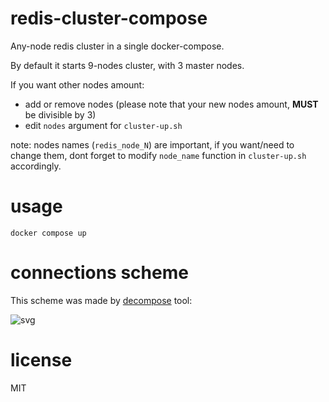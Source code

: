# redis-cluster-compose

Any-node redis cluster in a single docker-compose.

By default it starts 9-nodes cluster, with 3 master nodes.

If you want other nodes amount:
- add or remove nodes (please note that your new nodes amount, **MUST** be divisible by 3)
- edit `nodes` argument for `cluster-up.sh`

note: nodes names (`redis_node_N`) are important, if you want/need to change them,
dont forget to modify `node_name` function in `cluster-up.sh` accordingly.


# usage

```shell
docker compose up
```

# connections scheme

This scheme was made by [decompose](https://github.com/s0rg/decompose) tool:

![svg](blob/main/redis-cluster.svg)


# license

MIT
